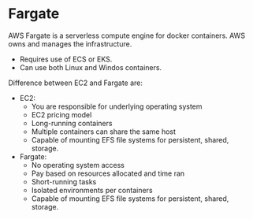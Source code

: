 # Fargate

AWS Fargate is a serverless compute engine for docker containers. AWS owns and manages the infrastructure.

* Requires use of ECS or EKS.
* Can use both Linux and Windos containers.&#x20;

Difference between EC2 and Fargate are:

* EC2:
  * You are responsible for underlying operating system
  * EC2 pricing model&#x20;
  * Long-running containers
  * Multiple containers can share the same host
  * Capable of mounting EFS file systems for persistent, shared, storage.
* Fargate:
  * No operating system access
  * Pay based on resources allocated and time ran&#x20;
  * Short-running tasks
  * Isolated environments per containers
  * Capable of mounting EFS file systems for persistent, shared, storage.
